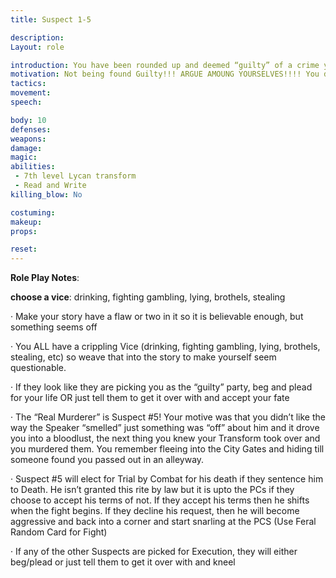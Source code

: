 ```yaml
---
title: Suspect 1-5

description: 
Layout: role

introduction: You have been rounded up and deemed “guilty” of a crime you may or may not have committed. You have faith in the system of justice that your innocence will be proven before a jury of your peers. One of you is guilty of Murder but the lot they have collected is easily passable as all could be guilty…
motivation: Not being found Guilty!!! ARGUE AMOUNG YOURSELVES!!!! You don’t give a shit about each other; you just want to be set free and left alone.
tactics: 
movement:
speech:

body: 10
defenses: 
weapons: 
damage:
magic: 
abilities: 
 - 7th level Lycan transform
 - Read and Write
killing_blow: No

costuming: 
makeup:
props: 

reset:
---
```


**Role Play Notes**:

**choose a vice**: drinking, fighting gambling, lying, brothels, stealing

·    Make your story have a flaw or two in it so it is believable enough, but something seems off

·    You ALL have a crippling Vice (drinking, fighting gambling, lying, brothels, stealing, etc) so weave that into the story to make yourself seem questionable.

·    If they look like they are picking you as the “guilty” party, beg and plead for your life OR just tell them to get it over with and accept your fate

·    The “Real Murderer” is Suspect #5! Your motive was that you didn’t like the way the Speaker “smelled” just something was “off” about him and it drove you into a bloodlust, the next thing you knew your Transform took over and you murdered them. You remember fleeing into the City Gates and hiding till someone found you passed out in an alleyway.

·    Suspect #5 will elect for Trial by Combat for his death if they sentence him to Death. He isn’t granted this rite by law but it is upto the PCs if they choose to accept his terms of not. If they accept his terms then he shifts when the fight begins. If they decline his request, then he will become aggressive and back into a corner and start snarling at the PCS (Use Feral Random Card for Fight)

·    If any of the other Suspects are picked for Execution, they will either beg/plead or just tell them to get it over with and kneel